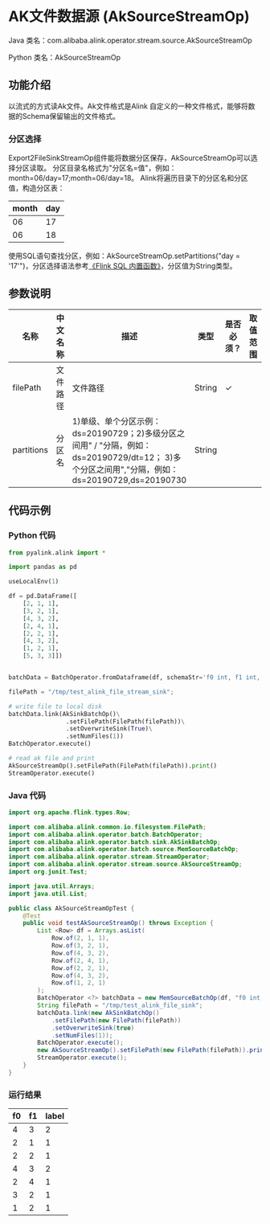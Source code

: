 # AK文件数据源 (AkSourceStreamOp)
Java 类名：com.alibaba.alink.operator.stream.source.AkSourceStreamOp

Python 类名：AkSourceStreamOp


## 功能介绍
以流式的方式读Ak文件。Ak文件格式是Alink 自定义的一种文件格式，能够将数据的Schema保留输出的文件格式。

### 分区选择
Export2FileSinkStreamOp组件能将数据分区保存，AkSourceStreamOp可以选择分区读取。
分区目录名格式为"分区名=值"，例如： month=06/day=17;month=06/day=18。
Alink将遍历目录下的分区名和分区值，构造分区表：

 month | day
---|--- 
06 | 17
06 | 18

使用SQL语句查找分区，例如：AkSourceStreamOp.setPartitions("day = '17'")，分区选择语法参考[《Flink SQL 内置函数》](http://alinklab.cn/tutorial/appendix_aggregate_function.html)，分区值为String类型。

## 参数说明

| 名称 | 中文名称 | 描述 | 类型 | 是否必须？ | 取值范围 | 默认值 |
| --- | --- | --- | --- | --- | --- | --- |
| filePath | 文件路径 | 文件路径 | String | ✓ |  |  |
| partitions | 分区名 | 1)单级、单个分区示例：ds=20190729；2)多级分区之间用" / "分隔，例如：ds=20190729/dt=12； 3)多个分区之间用","分隔，例如：ds=20190729,ds=20190730 | String |  |  | null |

## 代码示例
### Python 代码
```python
from pyalink.alink import *

import pandas as pd

useLocalEnv(1)

df = pd.DataFrame([
    [2, 1, 1],
    [3, 2, 1],
    [4, 3, 2],
    [2, 4, 1],
    [2, 2, 1],
    [4, 3, 2],
    [1, 2, 1],
    [5, 3, 3]])


batchData = BatchOperator.fromDataframe(df, schemaStr='f0 int, f1 int, label int')

filePath = "/tmp/test_alink_file_stream_sink";

# write file to local disk
batchData.link(AkSinkBatchOp()\
				.setFilePath(FilePath(filePath))\
				.setOverwriteSink(True)\
				.setNumFiles(1))
BatchOperator.execute()

# read ak file and print
AkSourceStreamOp().setFilePath(FilePath(filePath)).print()
StreamOperator.execute()
```
### Java 代码
```java
import org.apache.flink.types.Row;

import com.alibaba.alink.common.io.filesystem.FilePath;
import com.alibaba.alink.operator.batch.BatchOperator;
import com.alibaba.alink.operator.batch.sink.AkSinkBatchOp;
import com.alibaba.alink.operator.batch.source.MemSourceBatchOp;
import com.alibaba.alink.operator.stream.StreamOperator;
import com.alibaba.alink.operator.stream.source.AkSourceStreamOp;
import org.junit.Test;

import java.util.Arrays;
import java.util.List;

public class AkSourceStreamOpTest {
	@Test
	public void testAkSourceStreamOp() throws Exception {
		List <Row> df = Arrays.asList(
			Row.of(2, 1, 1),
			Row.of(3, 2, 1),
			Row.of(4, 3, 2),
			Row.of(2, 4, 1),
			Row.of(2, 2, 1),
			Row.of(4, 3, 2),
			Row.of(1, 2, 1)
		);
		BatchOperator <?> batchData = new MemSourceBatchOp(df, "f0 int, f1 int, label int");
		String filePath = "/tmp/test_alink_file_sink";
		batchData.link(new AkSinkBatchOp()
			.setFilePath(new FilePath(filePath))
			.setOverwriteSink(true)
			.setNumFiles(1));
		BatchOperator.execute();
		new AkSourceStreamOp().setFilePath(new FilePath(filePath)).print();
		StreamOperator.execute();
	}
}
```

### 运行结果
f0|f1|label
---|---|-----
4|3|2
2|1|1
2|2|1
4|3|2
2|4|1
3|2|1
1|2|1
